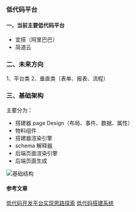 ### 低代码平台

#### 一、当前主要低代码平台

- 宜搭（阿里巴巴）
- 简道云

### 二、未来方向

1、平台类
2、垂直类（表单、报表、流程）

### 三、基础架构

主要分为：

- 搭建器 page Design（布局、事件、数据、属性）
- 物料组件
- 搭建器渲染引擎
- schema 解释器
- 后端页面渲染引擎
- 后端页面生成

![基础结构](https://s2.ax1x.com/2019/10/03/u0MAc8.png)

#### 参考文章

[低代码开发平台实现思路探索](https://juejin.cn/post/6918355418326499341)
[低代码搭建系统](https://ngte-web.gitbook.io/i/gong-cheng-shi-jian/di-dai-ma-da-jian/di-dai-ma-da-jian-xi-tong)
